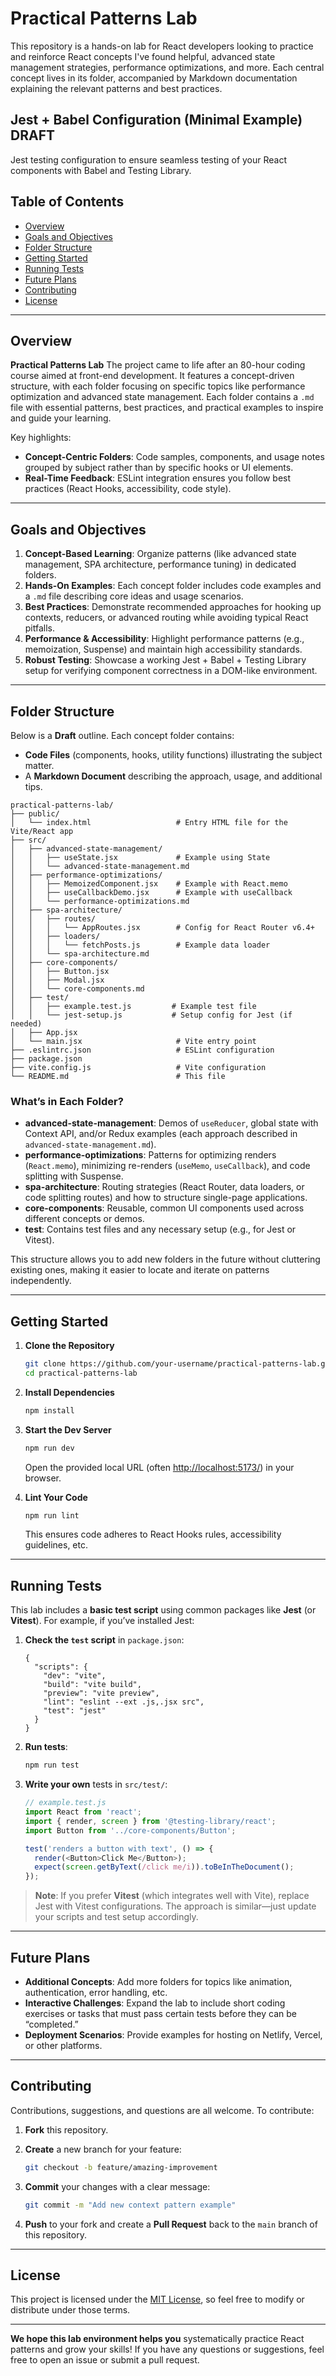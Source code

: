 # Practical Patterns Lab

This repository is a hands-on lab for React developers looking to practice and reinforce React concepts I've found helpful, advanced state management strategies, performance optimizations, and more. Each central concept lives in its folder, accompanied by Markdown documentation explaining the relevant patterns and best practices.

## Jest + Babel Configuration (Minimal Example) DRAFT

Jest testing configuration to ensure seamless testing of your React components with Babel and Testing Library.

## Table of Contents

- [Overview](#overview)  
- [Goals and Objectives](#goals-and-objectives)  
- [Folder Structure](#folder-structure)  
- [Getting Started](#getting-started)  
- [Running Tests](#running-tests)  
- [Future Plans](#future-plans)  
- [Contributing](#contributing)  
- [License](#license)  

---

## Overview

**Practical Patterns Lab** The project came to life after an 80-hour coding course aimed at front-end development. It features a concept-driven structure, with each folder focusing on specific topics like performance optimization and advanced state management. Each folder contains a `.md` file with essential patterns, best practices, and practical examples to inspire and guide your learning.

Key highlights:

- **Concept-Centric Folders**: Code samples, components, and usage notes grouped by subject rather than by specific hooks or UI elements.
- **Real-Time Feedback**: ESLint integration ensures you follow best practices (React Hooks, accessibility, code style).

---

## Goals and Objectives

1. **Concept-Based Learning**: Organize patterns (like advanced state management, SPA architecture, performance tuning) in dedicated folders.
2. **Hands-On Examples**: Each concept folder includes code examples and a `.md` file describing core ideas and usage scenarios.
3. **Best Practices**: Demonstrate recommended approaches for hooking up contexts, reducers, or advanced routing while avoiding typical React pitfalls.
4. **Performance & Accessibility**: Highlight performance patterns (e.g., memoization, Suspense) and maintain high accessibility standards.
5. **Robust Testing**: Showcase a working Jest + Babel + Testing Library setup for verifying component correctness in a DOM-like environment.

---

## Folder Structure

Below is a **Draft** outline. Each concept folder contains:

- **Code Files** (components, hooks, utility functions) illustrating the subject matter.
- A **Markdown Document** describing the approach, usage, and additional tips.

```
practical-patterns-lab/
├── public/
│   └── index.html                   # Entry HTML file for the Vite/React app
├── src/
│   ├── advanced-state-management/
│   │   ├── useState.jsx             # Example using State
│   │   └── advanced-state-management.md
│   ├── performance-optimizations/
│   │   ├── MemoizedComponent.jsx    # Example with React.memo
│   │   ├── useCallbackDemo.jsx      # Example with useCallback
│   │   └── performance-optimizations.md
│   ├── spa-architecture/
│   │   ├── routes/
│   │   │   └── AppRoutes.jsx        # Config for React Router v6.4+ 
│   │   ├── loaders/
│   │   │   └── fetchPosts.js        # Example data loader
│   │   └── spa-architecture.md
│   ├── core-components/
│   │   ├── Button.jsx
│   │   ├── Modal.jsx
│   │   └── core-components.md
│   ├── test/
│   │   ├── example.test.js         # Example test file
│   │   └── jest-setup.js           # Setup config for Jest (if needed)
│   ├── App.jsx
│   └── main.jsx                     # Vite entry point
├── .eslintrc.json                   # ESLint configuration
├── package.json
├── vite.config.js                   # Vite configuration
└── README.md                        # This file
```

### What’s in Each Folder?

- **advanced-state-management**: Demos of `useReducer`, global state with Context API, and/or Redux examples (each approach described in `advanced-state-management.md`).
- **performance-optimizations**: Patterns for optimizing renders (`React.memo`), minimizing re-renders (`useMemo`, `useCallback`), and code splitting with Suspense.
- **spa-architecture**: Routing strategies (React Router, data loaders, or code splitting routes) and how to structure single-page applications.
- **core-components**: Reusable, common UI components used across different concepts or demos.
- **test**: Contains test files and any necessary setup (e.g., for Jest or Vitest).

This structure allows you to add new folders in the future without cluttering existing ones, making it easier to locate and iterate on patterns independently.

---

## Getting Started

1. **Clone the Repository**  

   ```bash
   git clone https://github.com/your-username/practical-patterns-lab.git
   cd practical-patterns-lab
   ```

2. **Install Dependencies**  

   ```bash
   npm install
   ```

3. **Start the Dev Server**  

   ```bash
   npm run dev
   ```

   Open the provided local URL (often <http://localhost:5173/>) in your browser.

4. **Lint Your Code**  

   ```bash
   npm run lint
   ```

   This ensures code adheres to React Hooks rules, accessibility guidelines, etc.

---

## Running Tests

This lab includes a **basic test script** using common packages like **Jest** (or **Vitest**). For example, if you’ve installed Jest:

1. **Check the `test` script** in `package.json`:

   ```jsonc
   {
     "scripts": {
       "dev": "vite",
       "build": "vite build",
       "preview": "vite preview",
       "lint": "eslint --ext .js,.jsx src",
       "test": "jest"
     }
   }
   ```

2. **Run tests**:

   ```bash
   npm run test
   ```

3. **Write your own** tests in `src/test/`:

   ```js
   // example.test.js
   import React from 'react';
   import { render, screen } from '@testing-library/react';
   import Button from '../core-components/Button';

   test('renders a button with text', () => {
     render(<Button>Click Me</Button>);
     expect(screen.getByText(/click me/i)).toBeInTheDocument();
   });
   ```

> **Note**: If you prefer **Vitest** (which integrates well with Vite), replace Jest with Vitest configurations. The approach is similar—just update your scripts and test setup accordingly.

---

## Future Plans

- **Additional Concepts**: Add more folders for topics like animation, authentication, error handling, etc.
- **Interactive Challenges**: Expand the lab to include short coding exercises or tasks that must pass certain tests before they can be “completed.”
- **Deployment Scenarios**: Provide examples for hosting on Netlify, Vercel, or other platforms.

---

## Contributing

Contributions, suggestions, and questions are all welcome. To contribute:

1. **Fork** this repository.
2. **Create** a new branch for your feature:  

   ```bash
   git checkout -b feature/amazing-improvement
   ```

3. **Commit** your changes with a clear message:  

   ```bash
   git commit -m "Add new context pattern example"
   ```

4. **Push** to your fork and create a **Pull Request** back to the `main` branch of this repository.

---

## License

This project is licensed under the [MIT License](LICENSE), so feel free to modify or distribute under those terms.

---

**We hope this lab environment helps you** systematically practice React patterns and grow your skills! If you have any questions or suggestions, feel free to open an issue or submit a pull request.
